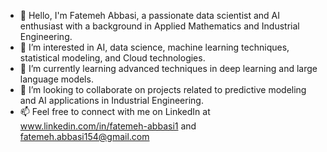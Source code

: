- 👋 Hello, I'm Fatemeh Abbasi, a passionate data scientist and AI enthusiast with a background in Applied Mathematics and Industrial Engineering.
- 👀 I’m interested in AI, data science, machine learning techniques, statistical modeling, and Cloud technologies.
- 🌱 I’m currently learning advanced techniques in deep learning and large language models.
- 💞️ I’m looking to collaborate on projects related to predictive modeling and AI applications in Industrial Engineering.
- 📫 Feel free to connect with me on LinkedIn at www.linkedin.com/in/fatemeh-abbasi1 and fatemeh.abbasi154@gmail.com


<!---
FatemehAbbasi166/FatemehAbbasi166 is a ✨ special ✨ repository because its `README.md` (this file) appears on your GitHub profile.
You can click the Preview link to take a look at your changes.
--->

